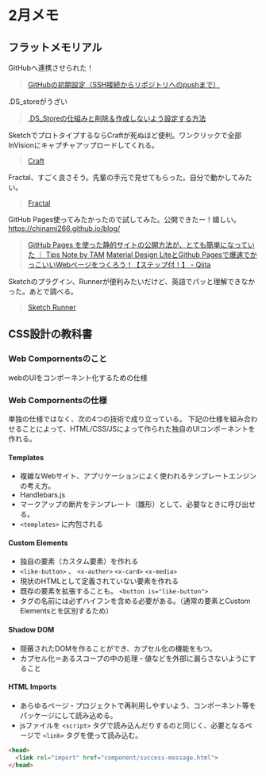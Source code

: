 # 2月メモ

## フラットメモリアル
GitHubへ連携させられた！
> [GitHubの初期設定（SSH接続からリポジトリへのpushまで）](https://qiita.com/drapon/items/441e18452b25060d61f1)

.DS_storeがうざい
> [.DS_Storeの仕組みと削除＆作成しないよう設定する方法](http://uxmilk.jp/48160)

SketchでプロトタイプするならCraftが死ぬほど便利。ワンクリックで全部InVisionにキャプチャアップロードしてくれる。
> [Craft](https://www.invisionapp.com/craft)

Fractal、すごく良さそう。先輩の手元で見せてもらった。自分で動かしてみたい。
> [Fractal](https://fractal.build/)

GitHub Pages使ってみたかったので試してみた。公開できたー！嬉しい。
https://chinami266.github.io/blog/

> [GitHub Pages を使った静的サイトの公開方法が、とても簡単になっていた ｜ Tips Note by TAM](https://www.tam-tam.co.jp/tipsnote/html_css/post11245.html)
> [Material Design LiteとGithub Pagesで爆速でかっこいいWebページをつくろう！【ステップ付！】 \- Qiita](https://qiita.com/soyanchu/items/618490988d7e7f2f1a89)

Sketchのプラグイン、Runnerが便利みたいだけど、英語でパッと理解できなかった。あとで調べる。

> [Sketch Runner](http://sketchrunner.com/)

## CSS設計の教科書
### Web Compornentsのこと
webのUIをコンポーネント化するための仕様

### Web Compornentsの仕様
単独の仕様ではなく、次の4つの技術で成り立っている。
下記の仕様を組み合わせることによって、HTML/CSS/JSによって作られた独自のUIコンポーネントを作れる。

#### Templates
* 複雑なWebサイト、アプリケーションによく使われるテンプレートエンジンの考え方。
* Handlebars.js
* マークアップの断片をテンプレート（雛形）として、必要なときに呼び出せる。
* `<templates>` に内包される

#### Custom Elements
* 独自の要素（カスタム要素）を作れる
* `<like-button>` 、 `<x-auther>` `<x-card>` `<x-media>`
* 現状のHTMLとして定義されていない要素を作れる
* 既存の要素を拡張することも。 `<button is="like-button">`
* タグの名前には必ずハイフンを含める必要がある。（通常の要素とCustom Elementsとを区別するため）

#### Shadow DOM
* 隠蔽されたDOMを作ることができ、カプセル化の機能をもつ。
* カプセル化＝あるスコープの中の処理・値などを外部に漏らさないようにすること

#### HTML Imports
* あらゆるページ・プロジェクトで再利用しやすいよう、コンポーネント等をパッケージにして読み込める。
* jsファイルを `<script>` タグで読み込んだりするのと同じく、必要となるページで `<link>` タグを使って読み込む。

```HTML
<head>
  <link rel="import" href="component/success-message.html">
</head>
```
